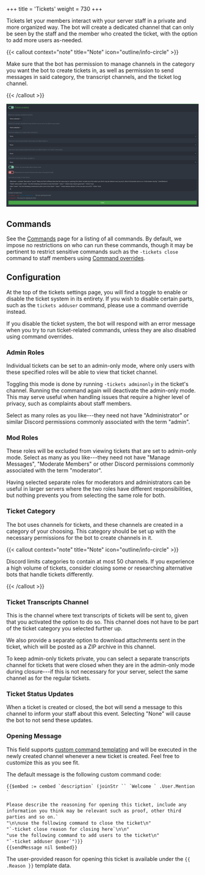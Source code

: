 +++
title = 'Tickets'
weight = 730
+++

<!--more-->

Tickets let your members interact with your server staff in a private and more organized way. The bot will create a
dedicated channel that can only be seen by the staff and the member who created the ticket, with the option to add more
users as-needed.

{{< callout context="note" title="Note" icon="outline/info-circle" >}}

Make sure that the bot has permission to manage channels in the category you want the bot to create tickets in, as well
as permission to send messages in said category, the transcript channels, and the ticket log channel.

{{< /callout >}}

![Tickets configuration interface](tickets-overview.png)

## Commands

See the [Commands](/docs/core/all-commands/#tickets-) page for a listing of all commands. By default, we impose no
restrictions on who can run these commands, though it may be pertinent to restrict sensitive commands such as the
`-tickets close` command to staff members using [Command overrides](/docs/core/command-settings).

## Configuration

At the top of the tickets settings page, you will find a toggle to enable or disable the ticket system in its entirety.
If you wish to disable certain parts, such as the `tickets adduser` command, please use a command override instead.

If you disable the ticket system, the bot will respond with an error message when you try to run ticket-related
commands, unless they are also disabled using command overrides.

### Admin Roles

Individual tickets can be set to an admin-only mode, where only users with these specified roles will be able to view
that ticket channel.

Toggling this mode is done by running `-tickets adminonly` in the ticket's channel. Running the command again will
deactivate the admin-only mode. This may serve useful when handling issues that require a higher level of privacy,
such as complaints about staff members.

Select as many roles as you like---they need not have "Administrator" or similar Discord permissions commonly associated
with the term "admin".

### Mod Roles

These roles will be excluded from viewing tickets that are set to admin-only mode. Select as many as you like---they
need not have "Manage Messages", "Moderate Members" or other Discord permissions commonly associated with the term
"moderator".

Having selected separate roles for moderators and administrators can be useful in larger servers where the two roles
have different responsibilities, but nothing prevents you from selecting the same role for both.

### Ticket Category

The bot uses channels for tickets, and these channels are created in a category of your choosing. This category should
be set up with the necessary permissions for the bot to create channels in it.

{{< callout context="note" title="Note" icon="outline/info-circle" >}}

Discord limits categories to contain at most 50 channels. If you experience a high volume of tickets, consider closing
some or researching alternative bots that handle tickets differently.

{{< /callout >}}

### Ticket Transcripts Channel

This is the channel where text transcripts of tickets will be sent to, given that you activated the option to do so.
This channel does not have to be part of the ticket category you selected further up.

We also provide a separate option to download attachments sent in the ticket, which will be posted as a ZIP archive in
this channel.

To keep admin-only tickets private, you can select a separate transcripts channel for tickets that were closed when they
are in the admin-only mode during closure---if this is not necessary for your server, select the same channel as for the
regular tickets.

### Ticket Status Updates

When a ticket is created or closed, the bot will send a message to this channel to inform your staff about this event.
Selecting "None" will cause the bot to not send these updates.

### Opening Message

This field supports [custom command templating](/docs/reference/templates/syntax-and-data) and will be executed in the
newly created channel whenever a new ticket is created. Feel free to customize this as you see fit.

The default message is the following custom command code:

```yag
{{$embed := cembed `description` (joinStr `` `Welcome ` .User.Mention `

Please describe the reasoning for opening this ticket, include any information you think may be relevant such as proof, other third parties and so on.`
"\n\nuse the following command to close the ticket\n"
"`-ticket close reason for closing here`\n\n"
"use the following command to add users to the ticket\n"
"`-ticket adduser @user`")}}
{{sendMessage nil $embed}}
```

The user-provided reason for opening this ticket is available under the `{{ .Reason }}` template data.
